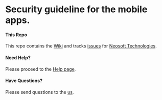 # Security guideline for the mobile apps.

#### This Repo

This repo contains the [Wiki](https://github.com/neosoft-webwerks/Mobile-Security-Wiki/wiki) and tracks [issues](https://github.com/neosoft-webwerks/Mobile-Security-Wiki/issues) for [Neosoft Technologies](https://www.neosofttech.com/).

#### Need Help?
Please proceed to the [Help page](https://www.neosofttech.com/contact-us?width=100%25&height=100%25&iframe=true&source_url=https://www.neosofttech.com/home).

#### Have Questions?
Please send questions to the [us](https://www.neosofttech.com/contact-us?width=100%25&height=100%25&iframe=true&source_url=https://www.neosofttech.com/home).
